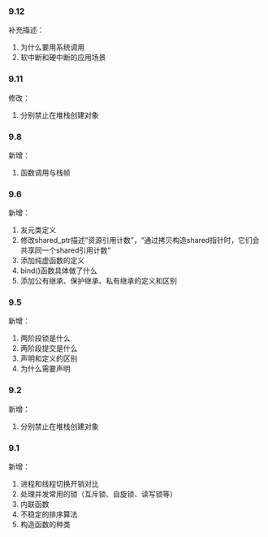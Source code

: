### 9.12
补充描述：
1. 为什么要用系统调用
2. 软中断和硬中断的应用场景

### 9.11
修改：
1. 分别禁止在堆栈创建对象

### 9.8
新增：
1. 函数调用与栈帧

### 9.6
新增：
1. 友元类定义
2. 修改shared_ptr描述“资源引用计数”，“通过拷贝构造shared指针时，它们会共享同一个shared引用计数”
3. 添加纯虚函数的定义
4. bind()函数具体做了什么
5. 添加公有继承、保护继承、私有继承的定义和区别

### 9.5
新增：
1. 两阶段锁是什么
1. 两阶段提交是什么
1. 声明和定义的区别
1. 为什么需要声明

### 9.2
新增：
1. 分别禁止在堆栈创建对象

### 9.1 
新增：
1. 进程和线程切换开销对比
2. 处理并发常用的锁（互斥锁、自旋锁、读写锁等）
3. 内联函数
4. 不稳定的排序算法
5. 构造函数的种类